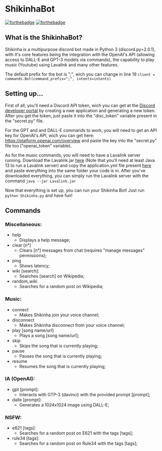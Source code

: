 # ShikinhaBot
[![forthebadge](https://forthebadge.com/images/badges/made-with-python.svg)](https://forthebadge.com)
[![forthebadge](https://forthebadge.com/images/badges/powered-by-energy-drinks.svg)](https://forthebadge.com)

## What is the ShikinhaBot?

  Shikinha is a multipurpose discord bot  made in Python 3 (discord.py=2.0.1), with it's core features being the integration with the OpenAI's API
  (allowing access to DALL-E and GPT-3 models via commands), the capability to play music (Youtube) using Lavalink and many other features.
  
  The default prefix for the bot is ";", wich you can change in line 19 ```client = commands.Bot(command_prefix=";", intents=intents)``` 

## Setting up...

  First of all, you'll need a Discord API token, wich you can get at the [Discord developer portal](https://discord.com/developers/applications) by creating a nwe application and generating a new token. After you get the token, just paste it into the "disc_token" variable present in the "secret.py" file.

  For the GPT and and DALL-E commands to work, you will need to get an API key for OpenAI's API, wich you can get here: https://platform.openai.com/overview
and paste the key into the "secret.py" file too ("openai_token" variable).
  
  As for the music commands, you will need to have a Lavalink server running. Download the Lavalink.jar [here](https://github.com/freyacodes/Lavalink/releases) (Note that you'll need at least Java 13 to run a Lavalink server) and copy the application.yml file present [here](https://github.com/freyacodes/Lavalink/blob/master/LavalinkServer/application.yml.example) and paste everything into the same folder your code is in. After you've downloaded everything, you can simply run the Lavalink server with the command ```java --jar Lavalink.jar```
  
  Now that everything is set up, you can run your Shikinha Bot! Just run ```python Shikinha.py``` and have fun!

## Commands

### Miscellaneous:
  * help
  	*  Displays a help message;
  * clear [n°]
  	* Clears [n°] messages from chat (requires "manage messages" permissions);
  * ping
  	* Shows latency;
  * wiki [search]: 
  	* Searches [search] on Wikipedia;
  * random_wiki
  	* Searches for a random post on Wikipedia;

### Music:
  * connect
  	* Makes Shikinha join your voice channel;
  * disconnect
  	* Makes Shikinha disconnect from your voice channel;
  * play [song name/url]
  	* Plays a song [song name/url];
  * skip
  	* Skips the song that is currently playing;
  * pause
  	* Pauses the song that is currently playing;
  * resume
  	* Resumes the song that is currently playing;
 
 ### IA (OpenAI):
  * gpt [prompt]:
  	* Interacts with GTP-3 (davinci) with the provided prompt [prompt]; 
  * dalle [prompt]:
  	* Generates a 1024x1024 image using DALL-E; 

### NSFW:
 * e621 [tags]:
 	* Searches for a random post on E621 with the tags [tags]; 
 * rule34 [tags]:
 	* Searches for a random post on Rule34 with the tags [tags]; 
